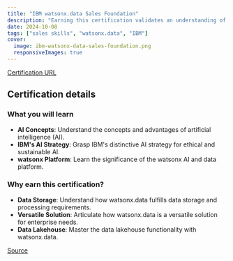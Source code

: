 ```yaml
---
title: "IBM watsonx.data Sales Foundation"
description: "Earning this certification validates an understanding of AI concepts, IBM's AI strategy, the watsonx platform, and watsonx.data's role in AI development and enterprise data management."
date: 2024-10-08
tags: ["sales skills", "watsonx.data", "IBM"]
cover:
  image: ibm-watsonx-data-sales-foundation.png
  responsiveImages: true
---
```


[Certification URL](https://www.credly.com/badges/8dc5bf09-0be2-468f-88dd-07bf3a5e2a93/public_url)

## Certification details

### What you will learn
- **AI Concepts**: Understand the concepts and advantages of artificial intelligence (AI).
- **IBM's AI Strategy**: Grasp IBM's distinctive AI strategy for ethical and sustainable AI.
- **watsonx Platform**: Learn the significance of the watsonx AI and data platform.

### Why earn this certification?
- **Data Storage**: Understand how watsonx.data fulfills data storage and processing requirements.
- **Versatile Solution**: Articulate how watsonx.data is a versatile solution for enterprise needs.
- **Data Lakehouse**: Master the data lakehouse functionality with watsonx.data.

[Source](https://www.credly.com/badges/8dc5bf09-0be2-468f-88dd-07bf3a5e2a93/public_url)
